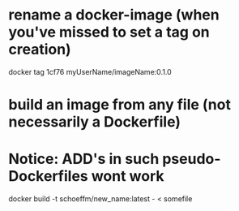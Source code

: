 
# rename a docker-image (when you've missed to set a tag on creation)
docker tag 1cf76 myUserName/imageName:0.1.0

# build an image from any file (not necessarily a Dockerfile)
# Notice: ADD's in such pseudo-Dockerfiles wont work
docker build -t schoeffm/new_name:latest - < somefile


[several_docker_files]:http://blog.bacongobbler.com/2013/07/26/dockerfile-workflow/
